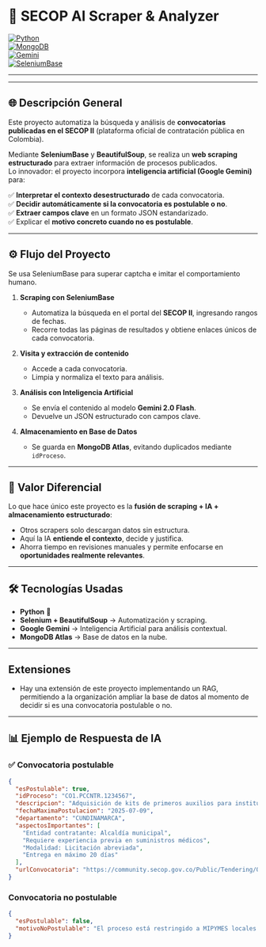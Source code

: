 # 🚀 SECOP AI Scraper & Analyzer  

[![Python](https://img.shields.io/badge/Python-3.10%2B-blue?logo=python)](https://www.python.org/)  
[![MongoDB](https://img.shields.io/badge/MongoDB-Atlas-green?logo=mongodb)](https://www.mongodb.com/atlas)  
[![Gemini](https://img.shields.io/badge/Google-Gemini_AI-orange?logo=google)](https://deepmind.google/technologies/gemini/)  
[![SeleniumBase](https://img.shields.io/badge/SeleniumBase-UndetectedDriver-brightgreen?logo=selenium)](https://seleniumbase.io/)  

---  

---

## 🌐 Descripción General  
Este proyecto automatiza la búsqueda y análisis de **convocatorias publicadas en el SECOP II** (plataforma oficial de contratación pública en Colombia).  

Mediante **SeleniumBase** y **BeautifulSoup**, se realiza un **web scraping estructurado** para extraer información de procesos publicados.  
Lo innovador: el proyecto incorpora **inteligencia artificial (Google Gemini)** para:  

✅ **Interpretar el contexto desestructurado** de cada convocatoria.  
✅ **Decidir automáticamente si la convocatoria es postulable o no**.  
✅ **Extraer campos clave** en un formato JSON estandarizado.  
✅ Explicar el **motivo concreto cuando no es postulable**.  

---

## ⚙️ Flujo del Proyecto  

Se usa SeleniumBase para superar captcha e imitar el comportamiento humano.

1. **Scraping con SeleniumBase**  
   - Automatiza la búsqueda en el portal del **SECOP II**, ingresando rangos de fechas.  
   - Recorre todas las páginas de resultados y obtiene enlaces únicos de cada convocatoria.  

2. **Visita y extracción de contenido**  
   - Accede a cada convocatoria.  
   - Limpia y normaliza el texto para análisis.  

3. **Análisis con Inteligencia Artificial**  
   - Se envía el contenido al modelo **Gemini 2.0 Flash**.  
   - Devuelve un JSON estructurado con campos clave.  

4. **Almacenamiento en Base de Datos**  
   - Se guarda en **MongoDB Atlas**, evitando duplicados mediante `idProceso`.  

---

## 🤖 Valor Diferencial  

Lo que hace único este proyecto es la **fusión de scraping + IA + almacenamiento estructurado**:  

- Otros scrapers solo descargan datos sin estructura.  
- Aquí la IA **entiende el contexto**, decide y justifica.  
- Ahorra tiempo en revisiones manuales y permite enfocarse en **oportunidades realmente relevantes**.  

---

## 🛠️ Tecnologías Usadas  

- **Python** 🐍  
- **Selenium + BeautifulSoup** → Automatización y scraping.  
- **Google Gemini** → Inteligencia Artificial para análisis contextual.  
- **MongoDB Atlas** → Base de datos en la nube.  

---

## Extensiones

- Hay una extensión de este proyecto implementando un RAG, permitiendo a la organización ampliar la base de datos al momento de
decidir si es una convocatoria postulable o no.

---

## 📊 Ejemplo de Respuesta de IA  

### ✅ Convocatoria postulable  
```json
{
  "esPostulable": true,
  "idProceso": "CO1.PCCNTR.1234567",
  "descripcion": "Adquisición de kits de primeros auxilios para instituciones educativas del municipio.",
  "fechaMaximaPostulacion": "2025-07-09",
  "departamento": "CUNDINAMARCA",
  "aspectosImportantes": [
    "Entidad contratante: Alcaldía municipal",
    "Requiere experiencia previa en suministros médicos",
    "Modalidad: Licitación abreviada",
    "Entrega en máximo 20 días"
  ],
  "urlConvocatoria": "https://community.secop.gov.co/Public/Tendering/OpportunityDetail/Index?noticeUID=xxxx"
}
```

### Convocatoria no postulable
```json
{
  "esPostulable": false,
  "motivoNoPostulable": "El proceso está restringido a MIPYMES locales con domicilio en el municipio."
}
```


